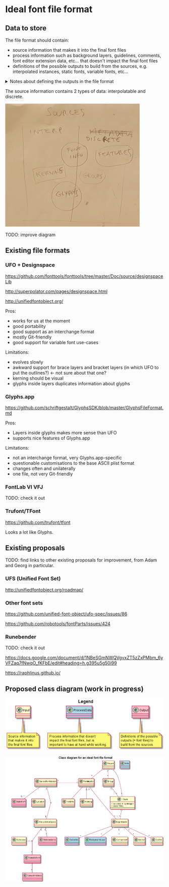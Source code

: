 # Ideal font file format

## Data to store

The file format should contain:
* source information that makes it into the final font files
* process information such as background layers, guidelines, comments,
font editor extension data, etc... that doesn't impact the final font files
* definitions of the possible outputs to build from the sources, e.g.
interpolated instances, static fonts, variable fonts, etc...

<details><summary>Notes about defining the outputs in the file format</summary>

Aainst:
> I don't like having the outputs defined in the source file format because
it's more of a job for a build system. Like in C, that's the source, and the
Makefile that makes the executable, that's the build system.

For:
> Some of the source information needs to be mixed into one of those outputs,
e.g. extra TTX dumps to merge into the final fonts (that's how we handle
hinting at Dalton Maag at the moment). If the source format doesn't define
possible outputs from the sources, then it's not possible to know where
that extra information is supposed to go.
</details>

The source information contains 2 types of data: interpolatable and discrete.

![Interpolatable data vs discrete data](interpolatable_vs_discrete.png)

TODO: improve diagram

## Existing file formats

### UFO + Designspace

https://github.com/fonttools/fonttools/tree/master/Doc/source/designspaceLib

http://superpolator.com/pages/designspace.html

http://unifiedfontobject.org/

Pros:
* works for us at the moment
* good portability
* good support as an interchange format
* mostly Git-friendly
* good support for variable font use-cases

Limitations:
* evolves slowly
* awkward support for brace layers and bracket layers (in which UFO to put the outlines?) <- not sure about that one?
* kerning should be visual
* glyphs inside layers duplicates information about glyphs


### Glyphs.app

https://github.com/schriftgestalt/GlyphsSDK/blob/master/GlyphsFileFormat.md

Pros:
* Layers inside glyphs makes more sense than UFO
* supports nice features of Glyphs.app

Limitations:
* not an interchange format, very Glyphs.app-specific
* questionable customisations to the base ASCII plist format
* changes often and unilaterally
* one file, not very Git-friendly

### FontLab VI VFJ

TODO: check it out

### Trufont/TFont

https://github.com/trufont/tfont

Looks a lot like Glyphs.

## Existing proposals

TODO: find links to other existing proposals for improvement, from Adam and Georg in particular.

### UFS (Unified Font Set)

http://unifiedfontobject.org/roadmap/

### Other font sets

https://github.com/unified-font-object/ufo-spec/issues/86

https://github.com/robotools/fontParts/issues/424

### Runebender

TODO: check it out

https://docs.google.com/document/d/1NBeSGmNWQVgvxZT5zZxPMbm_6yVFZaq7fNwqO_fKFbE/edit#heading=h.g395u5g50i99

https://raphlinus.github.io/


## Proposed class diagram (work in progress)

![Legend for the class diagram below](legend.png)

![Class diagram for an ideal font file format](class_diagram.png)
